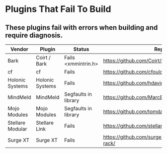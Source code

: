 # Plugins That Fail To Build

## These plugins fail with errors when building and require diagnosis.

| Vendor | Plugin | Status | Repo |
| ------ | ------ | ------ | ---- | 
| Bark | Coirt / Bark | Fails <xmmintrin.h> | https://github.com/Coirt/Bark |
| cf | cf | Fails | https://github.com/cfoulc/cf |
| Holonic Systems | Holonic Systems | Fails | https://github.com/hdavid/VCVRack-Holon.ist |
| MindMeld | MindMeld | Segfaults in library | https://github.com/MarcBoule/MindMeldModular |
| Mojo Modules |  Mojo Modules | Segfaults in library | https://github.com/tomdasilva/Mojo |
| Stellare Modular | Stellare Link | Fails | https://github.com/stellare-modular/vcv-link |
| Surge XT | Surge XT | Fails | https://github.com/surge-synthesizer/surge-rack/ |
